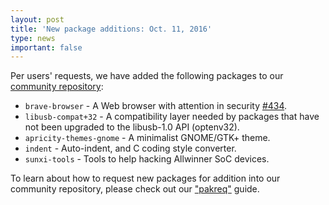 ```yaml
---
layout: post
title: 'New package additions: Oct. 11, 2016'
type: news
important: false
---
```


Per users' requests, we have added the following packages to our [community repository](https://repo.aosc.io/):

- `brave-browser` - A Web browser with attention in security [#434](https://github.com/AOSC-Dev/aosc-os-abbs/issues/434).
- `libusb-compat+32` - A compatibility layer needed by packages that have not been upgraded to the libusb-1.0 API (optenv32).
- `apricity-themes-gnome` - A minimalist GNOME/GTK+ theme.
- `indent` - Auto-indent, and C coding style converter.
- `sunxi-tools` - Tools to help hacking Allwinner SoC devices.

To learn about how to request new packages for addition into our community repository, please check out our ["pakreq"](https://github.com/AOSC-Dev/aosc-os-abbs/blob/staging/CONTRIBUTING.md#hey-i-need-a-new-package) guide.